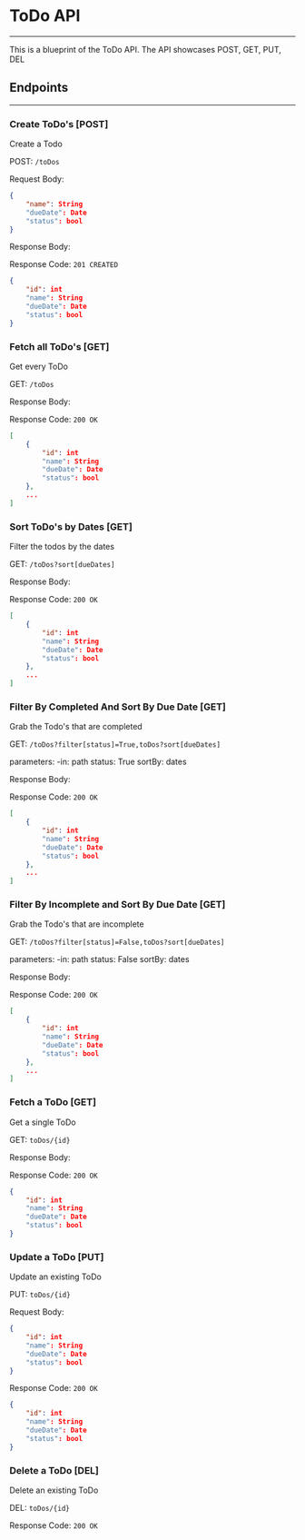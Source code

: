 # ToDo API
---
This is a blueprint of the ToDo API. The API showcases POST, GET, PUT, DEL

## Endpoints
---

### Create ToDo's [POST]
Create a Todo

POST: `/toDos`

Request Body:
```json
{
    "name": String
    "dueDate": Date
    "status": bool
}
```
Response Body:

Response Code: `201 CREATED`

```json
{   
    "id": int
    "name": String
    "dueDate": Date
    "status": bool
}
```

### Fetch all ToDo's [GET]
Get every ToDo

GET: `/toDos`

Response Body:

Response Code: `200 OK`

```json
[
    {
        "id": int
        "name": String
        "dueDate": Date
        "status": bool
    },
    ...
]
```

### Sort ToDo's by Dates [GET]
Filter the todos by the dates

GET: `/toDos?sort[dueDates]`

Response Body:

Response Code: `200 OK`

```json 
[
    {
        "id": int
        "name": String
        "dueDate": Date
        "status": bool
    },
    ...
]
```

### Filter By Completed And Sort By Due Date [GET]
Grab the Todo's that are completed

GET: `/toDos?filter[status]=True,toDos?sort[dueDates]`

parameters:
    -in: path
    status: True
    sortBy: dates

Response Body:

Response Code: `200 OK`

```json
[
    {
        "id": int
        "name": String
        "dueDate": Date
        "status": bool
    },
    ...
]
```

### Filter By Incomplete and Sort By Due Date [GET]
Grab the Todo's that are incomplete

GET: `/toDos?filter[status]=False,toDos?sort[dueDates]`

parameters:
    -in: path
    status: False
    sortBy: dates


Response Body:

Response Code: `200 OK`

```json
[
    {
        "id": int
        "name": String
        "dueDate": Date
        "status": bool
    },
    ...
]
```

### Fetch a ToDo [GET]
Get a single ToDo

GET: `toDos/{id}`

Response Body:

Response Code: `200 OK`

```json
{
    "id": int
    "name": String
    "dueDate": Date
    "status": bool
}
```

### Update a ToDo [PUT]
Update an existing ToDo

PUT: `toDos/{id}`

Request Body:
```json
{
    "id": int
    "name": String
    "dueDate": Date
    "status": bool
}
```

Response Code: `200 OK`

```json
{
    "id": int
    "name": String
    "dueDate": Date
    "status": bool
}
```
### Delete a ToDo [DEL]
Delete an existing ToDo

DEL: `toDos/{id}`

Response Code: `200 OK`